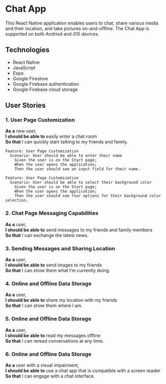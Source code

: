 # Chat App
This React Native application enables users to chat, share various media and their location, and take pictures on-and-offline. The Chat App is supported on both Andriod and iOS devices.

## **Technologies**

- React Native
- JavaScript
- Expo
- Google Firestore
- Google Firebase authentication
- Google Firebase cloud storage

## User Stories

### 1. User Page Customization  
**As a** new user,  
**I should be able to** easily enter a chat room  
**So that** I can quickly start talking to my friends and family.

```gherkin
Feature: User Page Customization
  Scenario: User should be able to enter their name
    Given the user is on the Start page;
    When the user opens the application;
    Then the user should see an input field for their name.
```  

```gherkin
Feature: User Page Customization
  Scenario: User should be able to select their background color
    Given the user is on the Start page;
    When the user opens the application;
    Then the user should see four options for their background color selection.
```  


### 2. Chat Page Messaging Capabilities
**As a** user,  
**I should be able to** send messages to my friends and family members  
**So that** I can exchange the latest news.




### 3. Sending Messages and Sharing Location  
**As a** user,  
**I should be able to** send images to my friends  
**So that** I can show them what I’m currently doing.




### 4. Online and Offline Data Storage  
**As a** user,  
**I should be able to** share my location with my friends   
**So that** I can show them where I am.




### 5. Online and Offline Data Storage  
**As a** user,  
**I should be able to** read my messages offline   
**So that** I can reread conversations at any time.



### 6. Online and Offline Data Storage  
**As a** user with a visual impairment,  
**I should be able to** use a chat app that is compatible with a screen reader   
**So that** I can engage with a chat interface.








